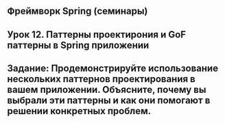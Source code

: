 ## Фреймворк Spring (семинары)
## Урок 12. Паттерны проектирония и GoF паттерны в Spring приложении
## Задание: Продемонстрируйте использование нескольких паттернов проектирования в вашем приложении. Объясните, почему вы выбрали эти паттерны и как они помогают в решении конкретных проблем.